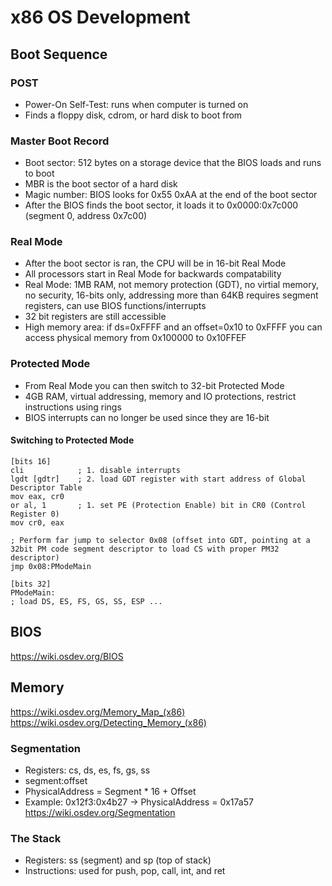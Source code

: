 # x86 OS Development

## Boot Sequence
### POST
- Power-On Self-Test: runs when computer is turned on
- Finds a floppy disk, cdrom, or hard disk to boot from

### Master Boot Record
- Boot sector: 512 bytes on a storage device that the BIOS loads and runs to boot
- MBR is the boot sector of a hard disk
- Magic number: BIOS looks for 0x55 0xAA at the end of the boot sector
- After the BIOS finds the boot sector, it loads it to 0x0000:0x7c000 (segment 0, address 0x7c00)

### Real Mode
- After the boot sector is ran, the CPU will be in 16-bit Real Mode
- All processors start in Real Mode for backwards compatability
- Real Mode: 1MB RAM, not memory protection (GDT), no virtial memory, no security, 16-bits only, addressing more than 64KB requires segment registers, can use BIOS functions/interrupts
- 32 bit registers are still accessible
- High memory area: if ds=0xFFFF and an offset=0x10 to 0xFFFF you can access physical memory from 0x100000 to 0x10FFEF

### Protected Mode
- From Real Mode you can then switch to 32-bit Protected Mode
- 4GB RAM, virtual addressing, memory and IO protections, restrict instructions using rings
- BIOS interrupts can no longer be used since they are 16-bit
#### Switching to Protected Mode
```x86asm
[bits 16]
cli            ; 1. disable interrupts
lgdt [gdtr]    ; 2. load GDT register with start address of Global Descriptor Table
mov eax, cr0 
or al, 1       ; 1. set PE (Protection Enable) bit in CR0 (Control Register 0)
mov cr0, eax
 
; Perform far jump to selector 0x08 (offset into GDT, pointing at a 32bit PM code segment descriptor to load CS with proper PM32 descriptor)
jmp 0x08:PModeMain

[bits 32]
PModeMain:
; load DS, ES, FS, GS, SS, ESP ...
```

### 


## BIOS
https://wiki.osdev.org/BIOS


## Memory
https://wiki.osdev.org/Memory_Map_(x86)
https://wiki.osdev.org/Detecting_Memory_(x86)
### Segmentation
- Registers: cs, ds, es, fs, gs, ss
- segment:offset
- PhysicalAddress = Segment * 16 + Offset
- Example: 0x12f3:0x4b27 -> PhysicalAddress = 0x17a57
https://wiki.osdev.org/Segmentation
### The Stack
- Registers: ss (segment) and sp (top of stack)
- Instructions: used for push, pop, call, int, and ret